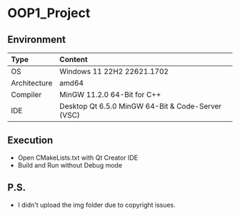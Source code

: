 # OOP1_Project

## Environment
| Type | Content |
|:---|:---|
| OS | Windows 11 22H2 22621.1702 |
| Architecture | amd64 |
| Compiler | MinGW 11.2.0 64-Bit for C++ |
| IDE | Desktop Qt 6.5.0 MinGW 64-Bit & Code-Server (VSC) |

## Execution
- Open CMakeLists.txt with Qt Creator IDE
- Build and Run without Debug mode

## P.S.
- I didn't upload the img folder due to copyright issues.
